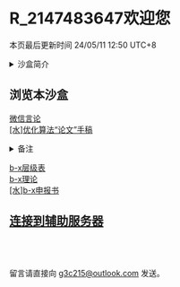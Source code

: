 <style>red{color: red;}</style>
# R_2147483647欢迎您
本页最后更新时间 24/05/11 12:50 UTC+8

<details><summary>沙盒简介</summary>
这是一个沙盒空间。<br>
我会写一些我想写的各种内容，由于紧张的网络云储存(只有1GB)使得我不能上传大量的数据，比如说视频、图像等。
但是也不用担心，我正在努力尝试如何压缩更小，而且我也可以通过暂时性打开我的个人计算机以1TB的媒体类型、大型游戏等储存。
虽然我主要是拍摄照片和视频，游戏没几个而且没人想玩，等等。<br>
由于不能占用服务器珍贵的算力，我会把这个沙盒的网页搞的尽可能简单一点，朴素，不搞任何花里胡哨的，
最多搞字的颜色(仅蓝、红)、字的背景颜色(仅青、黄)、字体(仅按照html语法最多六级标题，但一般用到四级最多了)，
下划线、斜体、粗体由于影响观感而且不是很引人注目我就不搞了。删除线我直接合并到（）内，算我个人一个特色吧。
当然以后稍微闲一点可能会考虑专用客户端打开。<br>
目前先把我的哲学理论(如果我愿意且有时间搞的话)、部分言论、对某些领域的个人见解会搬到这里。搬运至少也要几天吧。<br>
本沙盒现在以及以后只会出现<red>纯文本、类xml文字</red>，图片我会尽量少放，视频绝不放。
</details>

## 浏览本沙盒
[微信言论](/pages/WeChat)  
[\[水\]优化算法“论文”手稿](/pages/compression_paper) 
<details><summary>备注</summary>
写“论文”和研究完全是两回事，写论文还要看经验论，有固定的模板可以套，我真的写不到那么多字，每个小节真的全靠gpt。
事实上也应该是这么做，自己先分层，把每一层写简短的几行字，写那么多字难道有任何实际意义？</details>

[b-x层级表](/pages/b-x)  
[b-x理论](/pages/b-x_outline)  
[\[水\]b-x申报书](/pages/b-x_watered_paper)  

## [连接到辅助服务器](/pages/subsidiary_server_entry.html)
<br><br><br>
留言请直接向<red> g3c215@outlook.com </red>发送。

